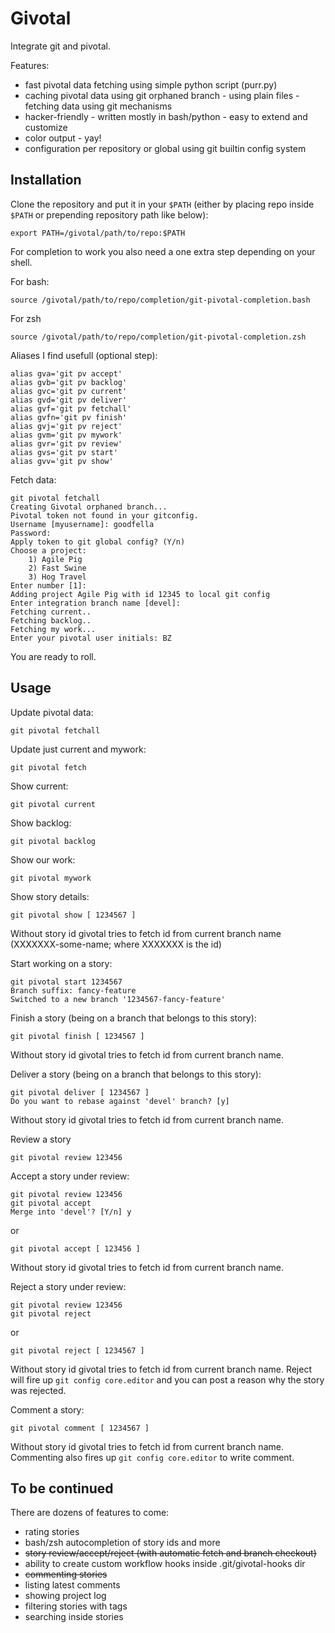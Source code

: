 Givotal
=======

Integrate git and pivotal.

Features:
* fast pivotal data fetching using simple python script (purr.py)
* caching pivotal data using git orphaned branch - using plain files - fetching data using git mechanisms
* hacker-friendly - written mostly in bash/python - easy to extend and customize
* color output - yay!
* configuration per repository or global using git builtin config system

Installation
------------

Clone the repository and put it in your `$PATH` (either by placing repo inside `$PATH` or prepending repository path like below):

    export PATH=/givotal/path/to/repo:$PATH

For completion to work you also need a one extra step depending on your shell.

For bash:

    source /givotal/path/to/repo/completion/git-pivotal-completion.bash

For zsh

    source /givotal/path/to/repo/completion/git-pivotal-completion.zsh

Aliases I find usefull (optional step):

    alias gva='git pv accept'
    alias gvb='git pv backlog'
    alias gvc='git pv current'
    alias gvd='git pv deliver'
    alias gvf='git pv fetchall'
    alias gvfn='git pv finish'
    alias gvj='git pv reject'
    alias gvm='git pv mywork'
    alias gvr='git pv review'
    alias gvs='git pv start'
    alias gvv='git pv show'

Fetch data:

    git pivotal fetchall
    Creating Givotal orphaned branch...
    Pivotal token not found in your gitconfig.
    Username [myusername]: goodfella
    Password:
    Apply token to git global config? (Y/n)
    Choose a project:
        1) Agile Pig
        2) Fast Swine
        3) Hog Travel
    Enter number [1]:
    Adding project Agile Pig with id 12345 to local git config
    Enter integration branch name [devel]: 
    Fetching current..
    Fetching backlog..
    Fetching my work...
    Enter your pivotal user initials: BZ

You are ready to roll.


Usage
-----

Update pivotal data:

    git pivotal fetchall

Update just current and mywork:

    git pivotal fetch

Show current:

    git pivotal current

Show backlog:

    git pivotal backlog

Show our work:

    git pivotal mywork

Show story details:

    git pivotal show [ 1234567 ]

Without story id givotal tries to fetch id from current branch name (XXXXXXX-some-name; where XXXXXXX is the id)

Start working on a story:

    git pivotal start 1234567
    Branch suffix: fancy-feature
    Switched to a new branch '1234567-fancy-feature'

Finish a story (being on a branch that belongs to this story):

    git pivotal finish [ 1234567 ]

Without story id givotal tries to fetch id from current branch name. 

Deliver a story (being on a branch that belongs to this story):

    git pivotal deliver [ 1234567 ]
    Do you want to rebase against 'devel' branch? [y]

Without story id givotal tries to fetch id from current branch name. 

Review a story

    git pivotal review 123456

Accept a story under review:

    git pivotal review 123456
    git pivotal accept
    Merge into 'devel'? [Y/n] y

or

    git pivotal accept [ 123456 ]

Without story id givotal tries to fetch id from current branch name. 

Reject a story under review:

    git pivotal review 123456
    git pivotal reject

or

    git pivotal reject [ 1234567 ]

Without story id givotal tries to fetch id from current branch name. 
Reject will fire up `git config core.editor` and you can post a reason why the story was rejected.

Comment a story:

    git pivotal comment [ 1234567 ]
    
Without story id givotal tries to fetch id from current branch name. 
Commenting also fires up `git config core.editor` to write comment.

To be continued
---------------

There are dozens of features to come:

* rating stories
* bash/zsh autocompletion of story ids and more
* <del>story review/accept/reject (with automatic fetch and branch checkout)</del>
* ability to create custom workflow hooks inside .git/givotal-hooks dir
* <del>commenting stories</del>
* listing latest comments
* showing project log
* filtering stories with tags
* searching inside stories
